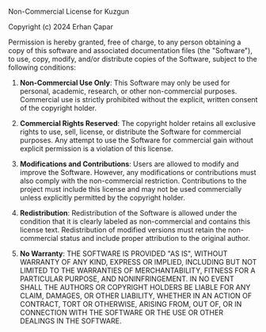 Non-Commercial License for Kuzgun

Copyright (c) 2024 Erhan Çapar

Permission is hereby granted, free of charge, to any person obtaining a copy
of this software and associated documentation files (the "Software"), to use,
copy, modify, and/or distribute copies of the Software, subject to the following conditions:

1. **Non-Commercial Use Only**:
   This Software may only be used for personal, academic, research, or other non-commercial purposes. Commercial use is strictly prohibited without the explicit, written consent of the copyright holder.

2. **Commercial Rights Reserved**:
   The copyright holder retains all exclusive rights to use, sell, license, or distribute the Software for commercial purposes. Any attempt to use the Software for commercial gain without explicit permission is a violation of this license.

3. **Modifications and Contributions**:
   Users are allowed to modify and improve the Software. However, any modifications or contributions must also comply with the non-commercial restriction. Contributions to the project must include this license and may not be used commercially unless explicitly permitted by the copyright holder.

4. **Redistribution**:
   Redistribution of the Software is allowed under the condition that it is clearly labeled as non-commercial and contains this license text. Redistribution of modified versions must retain the non-commercial status and include proper attribution to the original author.

5. **No Warranty**:
   THE SOFTWARE IS PROVIDED "AS IS", WITHOUT WARRANTY OF ANY KIND, EXPRESS OR IMPLIED, INCLUDING BUT NOT LIMITED TO THE WARRANTIES OF MERCHANTABILITY, FITNESS FOR A PARTICULAR PURPOSE, AND NONINFRINGEMENT. IN NO EVENT SHALL THE AUTHORS OR COPYRIGHT HOLDERS BE LIABLE FOR ANY CLAIM, DAMAGES, OR OTHER LIABILITY, WHETHER IN AN ACTION OF CONTRACT, TORT OR OTHERWISE, ARISING FROM, OUT OF, OR IN CONNECTION WITH THE SOFTWARE OR THE USE OR OTHER DEALINGS IN THE SOFTWARE.
